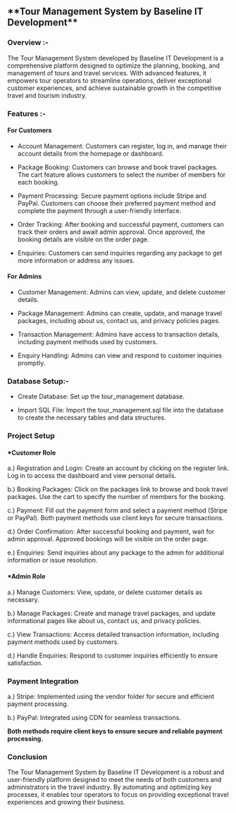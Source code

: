 <h2>**Tour Management System by Baseline IT Development**</h2>

<h3>Overview :-</h3>
The Tour Management System developed by Baseline IT Development is a comprehensive platform designed to optimize the planning, booking, and management of tours and travel services. With advanced features, it empowers tour operators to streamline operations, deliver exceptional customer experiences, and achieve sustainable growth in the competitive travel and tourism industry.

<h3>Features :- </h3>
<h4>For Customers</h4>

* Account Management: Customers can register, log in, and manage their account details from the homepage or dashboard.

* Package Booking: Customers can browse and book travel packages. The cart feature allows customers to select the number of members for each booking.
  
* Payment Processing: Secure payment options include Stripe and PayPal. Customers can choose their preferred payment method and complete the payment through a user-friendly interface.
  
* Order Tracking: After booking and successful payment, customers can track their orders and await admin approval. Once approved, the booking details are visible on the order page.
  
* Enquiries: Customers can send inquiries regarding any package to get more information or address any issues.
  
<h4>For Admins</h4>

* Customer Management: Admins can view, update, and delete customer details.

* Package Management: Admins can create, update, and manage travel packages, including about us, contact us, and privacy policies pages.

* Transaction Management: Admins have access to transaction details, including payment methods used by customers.
  
* Enquiry Handling: Admins can view and respond to customer inquiries promptly.
  
<h3>Database Setup:-</h3>

* Create Database: Set up the tour_management database.

* Import SQL File: Import the tour_management.sql file into the database to create the necessary tables and data structures.

<h3>Project Setup</h3>
<h4>*Customer Role </h4>
a.) Registration and Login: Create an account by clicking on the register link. Log in to access the dashboard and view personal details.

b.) Booking Packages: Click on the packages link to browse and book travel packages. Use the cart to specify the number of members for the booking.

c.) Payment: Fill out the payment form and select a payment method (Stripe or PayPal). Both payment methods use client keys for secure transactions.

d.) Order Confirmation: After successful booking and payment, wait for admin approval. Approved bookings will be visible on the order page.

e.) Enquiries: Send inquiries about any package to the admin for additional information or issue resolution.

<h4>*Admin Role </h4>
a.) Manage Customers: View, update, or delete customer details as necessary.

b.) Manage Packages: Create and manage travel packages, and update informational pages like about us, contact us, and privacy policies.

c.) View Transactions: Access detailed transaction information, including payment methods used by customers.

d.) Handle Enquiries: Respond to customer inquiries efficiently to ensure satisfaction.

<h3>Payment Integration</h3>
a.) Stripe: Implemented using the vendor folder for secure and efficient payment processing.

b.) PayPal: Integrated using CDN for seamless transactions.

**Both methods require client keys to ensure secure and reliable payment processing.**

<h3>Conclusion</h3>
The Tour Management System by Baseline IT Development is a robust and user-friendly platform designed to meet the needs of both customers and administrators in the travel industry. By automating and optimizing key processes, it enables tour operators to focus on providing exceptional travel experiences and growing their business.
